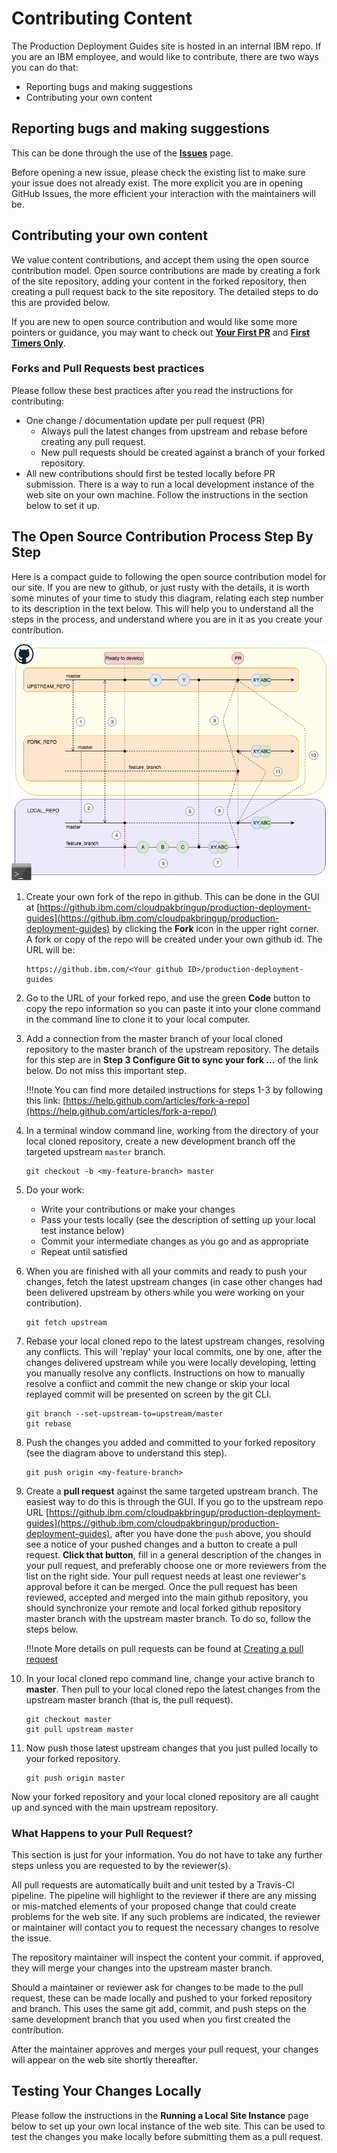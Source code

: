 # Contributing Content

The Production Deployment Guides site is hosted in an internal IBM repo. If you are an IBM employee, and would like to contribute, there are two ways you can do that:

- Reporting bugs and making suggestions
- Contributing your own content

## Reporting bugs and making suggestions

This can be done through the use of the 
[**Issues**](https://github.ibm.com/cloudpakbringup/production-deployment-guides/issues) 
page.  

Before opening a new issue, please check the existing list to 
make sure your issue does not already exist. The more explicit you are in opening GitHub Issues, the more efficient your interaction with the maintainers will be. 

## Contributing your own content

We value content contributions, and accept them using the open source contribution model. Open source contributions are made by creating a fork of the site repository, adding your content in the forked repository, then creating a pull request back to the site repository. The detailed steps to do this are provided below.

If you are new to open source contribution and would like some more pointers or guidance, you may want to check out 
[**Your First PR**](http://yourfirstpr.github.io/) and 
[**First Timers Only**](https://www.firsttimersonly.com/). 

### Forks and Pull Requests best practices
Please follow these best practices after you read the 
instructions for contributing:

- One change / documentation update per pull request (PR)
  - Always pull the latest changes from upstream and rebase before 
  creating any pull request.  
  - New pull requests should be created against a branch of your 
  forked repository.
- All new contributions should first be tested locally before PR 
submission. There is a way to run a local development instance of the web site on your own machine. Follow the instructions in the section below to set it up.

## The Open Source Contribution Process Step By Step 

Here is a compact guide to following the open source contribution model for our site. If you are new to github, or just rusty with the details, it is worth some minutes of your time to study this diagram, relating each step
number to its description in the text below. This will help you to understand all the steps in the process, and understand where you are in it as you create your contribution.

![Github flow](images/github_flow.png)


1. Create your own fork of the repo in github. This can be done in
the GUI at
[https://github.ibm.com/cloudpakbringup/production-deployment-guides](https://github.ibm.com/cloudpakbringup/production-deployment-guides)
by clicking the **Fork** icon in the upper right corner. A fork or
copy of the repo will be created under your own github id. The URL
will be:

    ```
    https://github.ibm.com/<Your github ID>/production-deployment-guides
    ```

2. Go to the URL of your forked repo, and use the green **Code**
button to copy the repo information so you can paste it
into your clone command in the command line to clone it to your 
local computer.

3. Add a connection from the master branch of your local cloned
repository to the master branch of the upstream repository. 
The details for this step are in 
**Step 3  Configure Git to sync your fork ...** of the link below.
Do not miss this important step.

    !!!note
        You can find more detailed instructions for steps 1-3 by following this link: 
        [https://help.github.com/articles/fork-a-repo](https://help.github.com/articles/fork-a-repo/)
  
4. In a terminal window command line, working from the 
directory of your local
cloned repository, create a new development branch off the targeted 
upstream `master` branch.

    ```
    git checkout -b <my-feature-branch> master
    ```

5. Do your work:

    - Write your contributions or make your changes
    - Pass your tests locally (see the description of setting up your
   local test instance below)
    - Commit your intermediate changes as you go and as appropriate
    - Repeat until satisfied

6. When you are finished with all your commits and ready to push
your changes, fetch the latest upstream changes (in case other changes had been delivered upstream by others while you were working on your contribution).

    ```
    git fetch upstream
    ```

7. Rebase your local cloned repo to the latest upstream changes, 
resolving any conflicts. This will 'replay' your local commits, one by one, after the changes delivered upstream while you were locally developing, letting you manually resolve any conflicts. Instructions on how to manually resolve a conflict and commit the new change or skip your local replayed commit will be presented on screen by the git CLI.

    ```
    git branch --set-upstream-to=upstream/master
    git rebase
    ```

8. Push the changes you added and committed to your forked repository
(see the diagram above to understand this step).

    ```
    git push origin <my-feature-branch>
    ```

9. Create a **pull request** against the same targeted upstream branch.
The easiest way to do this is through the GUI. If you go to the 
upstream repo URL
[https://github.ibm.com/cloudpakbringup/production-deployment-guides](https://github.ibm.com/cloudpakbringup/production-deployment-guides),
after you have done the `push` above, you should see a notice of your
pushed changes and a button to create a pull request. **Click that button**,
fill in a general description of the changes in your pull request, and
preferably choose one or more reviewers from the list on the right 
side. Your pull request needs at least one reviewer's approval before
it can be merged. Once the pull request has been reviewed, accepted and merged into the main github repository, you should synchronize your remote 
and local forked github repository master branch with the 
upstream master branch. To do so, follow the steps below.

    !!!note
       More details on pull requests can be found at 
[Creating a pull request](https://help.github.com/articles/creating-a-pull-request/)

10. In your local cloned repo command line, change your active branch 
to **master**. Then pull to your local cloned repo the latest 
changes from the upstream master branch (that is, the pull request).

    ```
    git checkout master
    git pull upstream master
    ```

11. Now push those latest upstream changes that you just pulled 
locally to your forked repository.

    ```
    git push origin master
    ```

Now your forked repository and your local cloned repository are all caught up and synced with the main upstream repository.

### What Happens to your Pull Request?

This section is just for your information. You do not have to take 
any further steps unless you are requested to by the reviewer(s).

All pull requests are automatically built and unit tested by 
a Travis-CI pipeline. The pipeline will highlight to the
reviewer if there are any missing or mis-matched elements of your 
proposed change that could create problems for the web site. If any
such problems are indicated, the reviewer or maintainer will 
contact you to request the necessary changes to resolve the issue.

The repository maintainer will inspect the content your commit. 
if approved, they will merge your changes into the upstream master branch.

Should a maintainer or reviewer ask for changes to be made to the 
pull request, these can be made locally and pushed to your forked 
repository and branch. This uses the same git add, commit, and push
steps on the same development branch that you used when you first 
created the contribution.

After the maintainer approves and merges your pull request, 
your changes will appear on 
the web site shortly thereafter.

## Testing Your Changes Locally

Please follow the instructions in the **Running a Local Site Instance** page below to set up your own local instance of the web site. This can be used to test the changes you make locally before submitting them as a pull request.